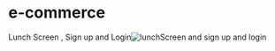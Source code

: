 # e-commerce
 
 
 
 Lunch Screen , Sign up and Login![lunchScreen and sign up and login](https://user-images.githubusercontent.com/72558600/233122225-222bd92e-08be-4a4b-91d2-e99744242ecc.jpg)
